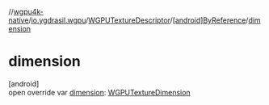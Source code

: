 //[wgpu4k-native](../../../../index.md)/[io.ygdrasil.wgpu](../../index.md)/[WGPUTextureDescriptor](../index.md)/[[android]ByReference](index.md)/[dimension](dimension.md)

# dimension

[android]\
open override var [dimension](dimension.md): [WGPUTextureDimension](../../-w-g-p-u-texture-dimension/index.md)